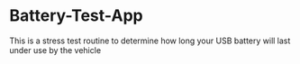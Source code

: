 # Battery-Test-App
This is a stress test routine to determine how long your USB battery will last under use by the vehicle
